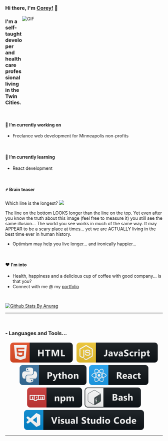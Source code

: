 ### Hi there, I'm [Corey!](https://hibenca.github.io/) 👋 

<img align="right" height="270px" width="450px" alt="GIF" src="https://images.squarespace-cdn.com/content/v1/53c01f58e4b011307db8af93/1536859648451-REQ510XE05I6OGDHWV2M/ke17ZwdGBToddI8pDm48kPoswlzjSVMM-SxOp7CV59BZw-zPPgdn4jUwVcJE1ZvWQUxwkmyExglNqGp0IvTJZamWLI2zvYWH8K3-s_4yszcp2ryTI0HqTOaaUohrI8PI6FXy8c9PWtBlqAVlUS5izpdcIXDZqDYvprRqZ29Pw0o/mental+health.gif?format=1000w" />

### I'm a self-taught developer and healthcare professional living in the Twin Cities.
<br/>

#### 🔭 I’m currently working on
- Freelance web development for Minneapolis non-profits
<br/>

#### 🌱 I’m currently learning
- React development
<br/>

#### ⚡ Brain teaser
Which line is the longest?
<img src=https://i.postimg.cc/Rh4QF1VV/optical-illusions.jpg/>

The line on the bottom LOOKS longer than the line on the top. Yet even after you know the truth about this image (feel free to measure it) you still see the same illusion...
The world you see works in much of the same way. It may APPEAR to be a scary place at times... yet we are ACTUALLY living in the best time ever in human history.

- Optimism may help you live longer... and ironically happier...
<br/>

#### ❤️ I'm into
- Health, happiness and a delicious cup of coffee with good company... is that you?
- Connect with me @  my [portfolio](https://hibenca.github.io/#contact)

<br />

[![Github Stats By Anurag](https://github-readme-stats.vercel.app/api?username=hibenca&show_icons=true&title_color=fff&icon_color=79ff97&text_color=9f9f9f&bg_color=151515)](https://github.com/anuraghazra/github-readme-stats)

*************

<br />

### - Languages and Tools...

<p align="center">

<!-- For more icons please follow  https://github.com/MikeCodesDotNET/ColoredBadges -->

 <img src="https://raw.githubusercontent.com/8bithemant/8bithemant/master/svg/dev/languages/html.svg" alt="html" style="vertical-align:top; margin:4px">    
<img src="https://raw.githubusercontent.com/8bithemant/8bithemant/master/svg/dev/languages/js.svg" alt="js" style="vertical-align:top; margin:4px"><img src="https://raw.githubusercontent.com/8bithemant/8bithemant/master/svg/dev/languages/python.svg" alt="python" style="vertical-align:top; margin:4px"><img src="https://raw.githubusercontent.com/8bithemant/8bithemant/master/svg/dev/frameworks/react.svg" alt="react" style="vertical-align:top; margin:4px"><img src="https://raw.githubusercontent.com/8bithemant/8bithemant/master/svg/dev/services/npm.svg" alt="npm" style="vertical-align:top; margin:4px"><img src="https://raw.githubusercontent.com/8bithemant/8bithemant/master/svg/dev/tools/bash.svg" alt="bash" style="vertical-align:top; margin:4px"><img src="https://raw.githubusercontent.com/8bithemant/8bithemant/master/svg/dev/tools/visualstudio_code.svg" alt="vscode" style="vertical-align:top; margin:4px">

</p>

***********************************
